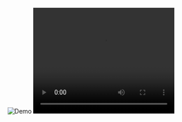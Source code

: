 <p align="center">
    <img src="https://github.com/LunaTMT/2D-Terrain-Generation/assets/44672093/9319183c-5848-407e-816e-ad25142e8c07" alt="Demo"/>
        <video width="320" height="240" controls>
        <source src="https://github.com/LunaTMT/2D-Terrain-Generation/assets/44672093/9319183c-5848-407e-816e-ad25142e8c07" type="video/mp4">
        Your browser does not support the video tag.
    </video>
</p>





